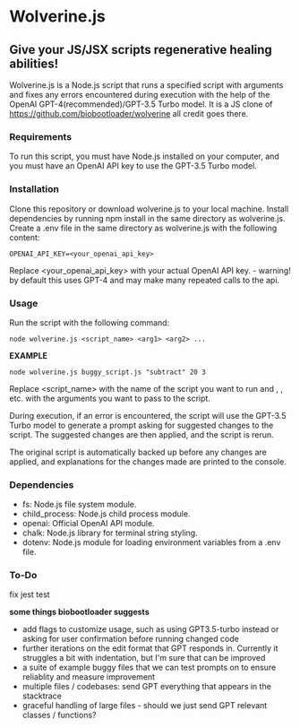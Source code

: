 # Wolverine.js

## Give your JS/JSX scripts regenerative healing abilities!

Wolverine.js is a Node.js script that runs a specified script with arguments and fixes any errors encountered during execution with the help of the OpenAI GPT-4(recommended)/GPT-3.5 Turbo model. It is a JS clone of https://github.com/biobootloader/wolverine all credit goes there.

### Requirements

To run this script, you must have Node.js installed on your computer, and you must have an OpenAI API key to use the GPT-3.5 Turbo model.

### Installation

Clone this repository or download wolverine.js to your local machine.
Install dependencies by running npm install in the same directory as wolverine.js.
Create a .env file in the same directory as wolverine.js with the following content:

```
OPENAI_API_KEY=<your_openai_api_key>

```

Replace <your_openai_api_key> with your actual OpenAI API key. - warning! by default this uses GPT-4 and may make many repeated calls to the api.

### Usage

Run the script with the following command:

```
node wolverine.js <script_name> <arg1> <arg2> ...

```

**EXAMPLE**
```
node wolverine.js buggy_script.js "subtract" 20 3

```

Replace <script_name> with the name of the script you want to run and <arg1>, <arg2>, etc. with the arguments you want to pass to the script.

During execution, if an error is encountered, the script will use the GPT-3.5 Turbo model to generate a prompt asking for suggested changes to the script. The suggested changes are then applied, and the script is rerun.

The original script is automatically backed up before any changes are applied, and explanations for the changes made are printed to the console.

### Dependencies

* fs: Node.js file system module.
* child_process: Node.js child process module.
* openai: Official OpenAI API module.
* chalk: Node.js library for terminal string styling.
* dotenv: Node.js module for loading environment variables from a .env file.

### To-Do
fix jest test

**some things biobootloader suggests**
* add flags to customize usage, such as using GPT3.5-turbo instead or asking for user confirmation before running changed code
* further iterations on the edit format that GPT responds in. Currently it struggles a bit with indentation, but I'm sure that can be improved
* a suite of example buggy files that we can test prompts on to ensure reliablity and measure improvement
* multiple files / codebases: send GPT everything that appears in the stacktrace
* graceful handling of large files - should we just send GPT relevant classes / functions?
